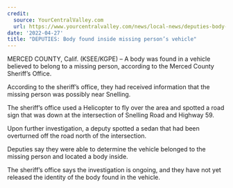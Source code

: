 ```yaml
---
credit:
  source: YourCentralValley.com
  url: https://www.yourcentralvalley.com/news/local-news/deputies-body-found-inside-missing-persons-vehicle/
date: '2022-04-27'
title: "DEPUTIES: Body found inside missing person’s vehicle"
---
```

MERCED COUNTY, Calif. (KSEE/KGPE) – A body was found in a vehicle believed to belong to a missing person, according to the Merced County Sheriff’s Office.

According to the sheriff’s office, they had received information that the missing person was possibly near Snelling.

The sheriff’s office used a Helicopter to fly over the area and spotted a road sign that was down at the intersection of Snelling Road and Highway 59.

Upon further investigation, a deputy spotted a sedan that had been overturned off the road north of the intersection.

Deputies say they were able to determine the vehicle belonged to the missing person and located a body inside.

The sheriff’s office says the investigation is ongoing, and they have not yet released the identity of the body found in the vehicle.
